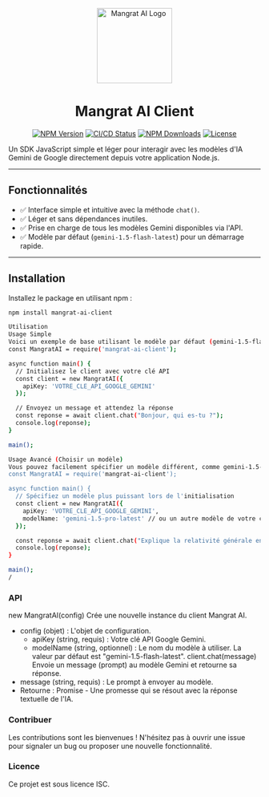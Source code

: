 <p align="center">
  <img src="./assets/logo.png" alt="Mangrat AI Logo" width="150"/>
</p>


<h1 align="center">Mangrat AI Client</h1>

<p align="center">
  <a href="https://www.npmjs.com/package/mangrat-ai-client"><img src="https://badge.fury.io/js/mangrat-ai-client.svg" alt="NPM Version"></a> <a href="https://github.com/Mauricio-100/mangrat-ai-client/actions/workflows/publish.yml"><img src="https://github.com/Mauricio-100/mangrat-ai-client/actions/workflows/publish.yml/badge.svg" alt="CI/CD Status"></a> <a href="https://www.npmjs.com/package/mangrat-ai-client"><img src="https://img.shields.io/npm/dm/mangrat-ai-client.svg" alt="NPM Downloads"></a> <a href="https://github.com/Mauricio-100/mangrat-ai-client/blob/main/LICENSE"><img src="https://img.shields.io/badge/License-ISC-blue.svg" alt="License"></a>
</p>

Un SDK JavaScript simple et léger pour interagir avec les modèles d'IA Gemini de Google directement depuis votre application Node.js.

---

## Fonctionnalités

* ✅ Interface simple et intuitive avec la méthode `chat()`.
* ✅ Léger et sans dépendances inutiles.
* ✅ Prise en charge de tous les modèles Gemini disponibles via l'API.
* ✅ Modèle par défaut (`gemini-1.5-flash-latest`) pour un démarrage rapide.

---

## Installation

Installez le package en utilisant npm :

```bash
npm install mangrat-ai-client

Utilisation
Usage Simple
Voici un exemple de base utilisant le modèle par défaut (gemini-1.5-flash-latest).
const MangratAI = require('mangrat-ai-client');

async function main() {
  // Initialisez le client avec votre clé API
  const client = new MangratAI({
    apiKey: 'VOTRE_CLE_API_GOOGLE_GEMINI'
  });

  // Envoyez un message et attendez la réponse
  const reponse = await client.chat("Bonjour, qui es-tu ?");
  console.log(reponse);
}

main();

Usage Avancé (Choisir un modèle)
Vous pouvez facilement spécifier un modèle différent, comme gemini-1.5-pro-latest, lors de l'initialisation du client.
const MangratAI = require('mangrat-ai-client');

async function main() {
  // Spécifiez un modèle plus puissant lors de l'initialisation
  const client = new MangratAI({
    apiKey: 'VOTRE_CLE_API_GOOGLE_GEMINI',
    modelName: 'gemini-1.5-pro-latest' // ou un autre modèle de votre choix
  });

  const reponse = await client.chat("Explique la relativité générale en termes simples.");
  console.log(reponse);
}

main();
/
```

### API

new MangratAI(config)
Crée une nouvelle instance du client Mangrat AI.
 * config (objet) : L'objet de configuration.
   * apiKey (string, requis) : Votre clé API Google Gemini.
   * modelName (string, optionnel) : Le nom du modèle à utiliser. La valeur par défaut est "gemini-1.5-flash-latest".
client.chat(message)
Envoie un message (prompt) au modèle Gemini et retourne sa réponse.
 * message (string, requis) : Le prompt à envoyer au modèle.
 * Retourne : Promise<string> - Une promesse qui se résout avec la réponse textuelle de l'IA.
### Contribuer
Les contributions sont les bienvenues ! N'hésitez pas à ouvrir une issue pour signaler un bug ou proposer une nouvelle fonctionnalité.
### Licence
Ce projet est sous licence ISC.

